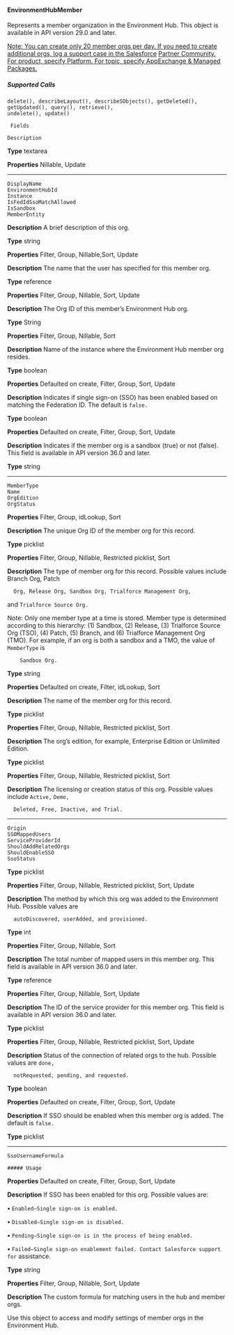 #### EnvironmentHubMember

Represents a member organization in the Environment Hub. This object is available in API version 29.0 and later.

[Note: You can create only 20 member orgs per day. If you need to create additional orgs, log a support case in the Salesforce](https://partners.salesforce.com)
[Partner Community. For product, specify Platform. For topic, specify AppExchange & Managed Packages.](https://partners.salesforce.com)

##### Supported Calls
```
delete(), describeLayout(), describeSObjects(), getDeleted(), getUpdated(), query(), retrieve(),
undelete(), update()

 Fields

```
```
Description

```

**Type**
textarea

**Properties**
Nillable, Update


-----

```
DisplayName
EnvironmentHubId
Instance
IsFedIdSsoMatchAllowed
IsSandbox
MemberEntity

```

**Description**
A brief description of this org.

**Type**
string

**Properties**
Filter, Group, Nillable,Sort, Update

**Description**
The name that the user has specified for this member org.

**Type**
reference

**Properties**
Filter, Group, Nillable, Sort, Update

**Description**
The Org ID of this member’s Environment Hub org.

**Type**
String

**Properties**
Filter, Group, Nillable, Sort

**Description**
Name of the instance where the Environment Hub member org resides.

**Type**
boolean

**Properties**
Defaulted on create, Filter, Group, Sort, Update

**Description**
Indicates if single sign-on (SSO) has been enabled based on matching the Federation
ID. The default is `false.`

**Type**
boolean

**Properties**
Defaulted on create, Filter, Group, Sort, Update

**Description**
Indicates if the member org is a sandbox (true) or not (false). This field is available
in API version 36.0 and later.

**Type**
string


-----

```
MemberType
Name
OrgEdition
OrgStatus

```

**Properties**
Filter, Group, idLookup, Sort

**Description**
The unique Org ID of the member org for this record.

**Type**
picklist

**Properties**
Filter, Group, Nillable, Restricted picklist, Sort

**Description**
The type of member org for this record. Possible values include Branch Org, Patch
```
  Org, Release Org, Sandbox Org, Trialforce Management Org,

```
and `Trialforce Source Org.`

Note: Only one member type at a time is stored. Member type is determined
according to this hierarchy: (1) Sandbox, (2) Release, (3) Trialforce Source Org
(TSO), (4) Patch, (5) Branch, and (6) Trialforce Management Org (TMO). For
example, if an org is both a sandbox and a TMO, the value of `MemberType` is
```
    Sandbox Org.

```
**Type**
string

**Properties**
Defaulted on create, Filter, idLookup, Sort

**Description**
The name of the member org for this record.

**Type**
picklist

**Properties**
Filter, Group, Nillable, Restricted picklist, Sort

**Description**
The org’s edition, for example, Enterprise Edition or Unlimited Edition.

**Type**
picklist

**Properties**
Filter, Group, Nillable, Restricted picklist, Sort

**Description**
The licensing or creation status of this org. Possible values include `Active,` `Demo,`
```
  Deleted, Free, Inactive, and Trial.

```

-----

```
Origin
SSOMappedUsers
ServiceProviderId
ShouldAddRelatedOrgs
ShouldEnableSSO
SsoStatus

```

**Type**
picklist

**Properties**
Filter, Group, Nillable, Restricted picklist, Sort, Update

**Description**
The method by which this org was added to the Environment Hub. Possible values are
```
  autoDiscovered, userAdded, and provisioned.

```
**Type**
int

**Properties**
Filter, Group, Nillable, Sort

**Description**
The total number of mapped users in this member org. This field is available in API
version 36.0 and later.

**Type**
reference

**Properties**
Filter, Group, Nillable, Sort, Update

**Description**
The ID of the service provider for this member org. This field is available in API version
36.0 and later.

**Type**
picklist

**Properties**
Filter, Group, Nillable, Restricted picklist, Sort, Update

**Description**
Status of the connection of related orgs to the hub. Possible values are `done,`
```
  notRequested, pending, and requested.

```
**Type**
boolean

**Properties**
Defaulted on create, Filter, Group, Sort, Update

**Description**
If SSO should be enabled when this member org is added. The default is `false.`

**Type**
picklist


-----

```
SsoUsernameFormula

##### Usage

```

**Properties**
Defaulted on create, Filter, Group, Sort, Update

**Description**
If SSO has been enabled for this org. Possible values are:

**•** `Enabled—Single sign-on is enabled.`

**•** `Disabled—Single sign-on is disabled.`

**•** `Pending—Single sign-on is in the process of being enabled.`

**•** `Failed—Single sign-on enablement failed. Contact Salesforce support for`
assistance.

**Type**
string

**Properties**
Filter, Group, Nillable, Sort, Update

**Description**
The custom formula for matching users in the hub and member orgs.


Use this object to access and modify settings of member orgs in the Environment Hub.
